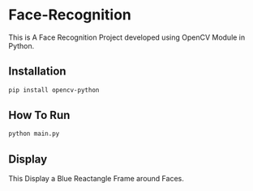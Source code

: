 # Face-Recognition

This is A Face Recognition Project developed using OpenCV Module in Python.

## Installation

```sh
pip install opencv-python
```

## How To Run

```sh
python main.py
```

## Display

This Display a Blue Reactangle Frame around Faces.